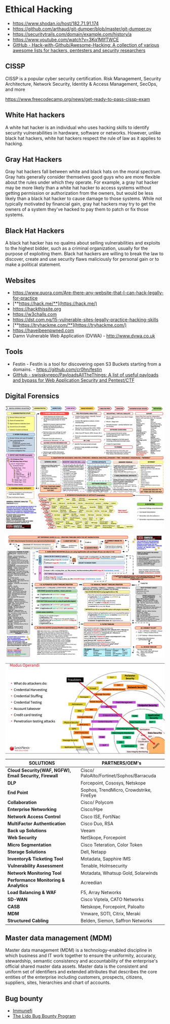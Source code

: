 # Ethical Hacking

- <https://www.shodan.io/host/182.71.91.174>
- <https://github.com/arthaud/git-dumper/blob/master/git-dumper.py>
- <https://securitytrails.com/domain/example.com/history/a>
- <https://www.youtube.com/watch?v=3Kq1MIfTWCE>
- [GitHub - Hack-with-Github/Awesome-Hacking: A collection of various awesome lists for hackers, pentesters and security researchers](https://github.com/Hack-with-Github/Awesome-Hacking)

## CISSP

CISSP is a popular cyber security certification. Risk Management, Security Architecture, Network Security, Identity & Access Management, SecOps, and more

<https://www.freecodecamp.org/news/get-ready-to-pass-cissp-exam>

## White Hat hackers

A white hat hacker is an individual who uses hacking skills to identify security vulnerabilities in hardware, software or networks. However, unlike black hat hackers, white hat hackers respect the rule of law as it applies to hacking.

## Gray Hat Hackers

Gray hat hackers fall between white and black hats on the moral spectrum. Gray hats generally consider themselves good guys who are more flexible about the rules under which they operate. For example, a gray hat hacker may be more likely than a white hat hacker to access systems without getting permission or authorization from the owners, but would be less likely than a black hat hacker to cause damage to those systems. While not typically motivated by financial gain, gray hat hackers may try to get the owners of a system they've hacked to pay them to patch or fix those systems.

## Black Hat Hackers

A black hat hacker has no qualms about selling vulnerabilities and exploits to the highest bidder, such as a criminal organization, usually for the purpose of exploiting them. Black hat hackers are willing to break the law to discover, create and use security flaws maliciously for personal gain or to make a political statement.

## Websites

- <https://www.quora.com/Are-there-any-website-that-I-can-hack-legally-for-practice>
- [**https://hack.me/**](https://hack.me/)
- <https://hackthissite.org>
- <https://w3challs.com>
- <https://dst.com.ng/15-vulnerable-sites-legally-practice-hacking-skills>
- [**https://tryhackme.com/**](https://tryhackme.com/)
- <https://haveibeenpwned.com>
- Damn Vulnerable Web Application (DVWA) - <http://www.dvwa.co.uk>

## Tools

- Festin - FestIn is a tool for discovering open S3 Buckets starting from a domains. - <https://github.com/cr0hn/festin>
- [GitHub - swisskyrepo/PayloadsAllTheThings: A list of useful payloads and bypass for Web Application Security and Pentest/CTF](https://github.com/swisskyrepo/PayloadsAllTheThings)

## Digital Forensics

![image](../../media/Ethical-Hacking-image1.jpg)

![image](../../media/Ethical-Hacking-image2.jpg)

![image](../../media/Ethical-Hacking-image3.jpg)

| **SOLUTIONS** | **PARTNERS/OEM's** |
|---|---|
| **Cloud Security(WAF, NGFW), Email Security, Firewall** | Cisco/ PaloAlto/Fortinet/Sophos/Barracuda |
| **DLP** | Forcepoint, Cososys, Netskope |
| **End Point** | Sophos, TrendMicro, Crowdstrike, FireEye |
| **Collaboration** | Cisco/ Polycom |
| **Enterprise Networking** | Cisco/Hpe |
| **Network Access Control** | Cisco ISE, FortiNac |
| **MultiFactor Authentication** | Cisco Duo, RSA |
| **Back up Solutions** | Veeam |
| **Web Security** | NetSkope, Forcepoint |
| **Micro Segmentation** | Cisco Teteration, Color Token |
| **Storage Solutions** | Dell, Netapp |
| **Inventory& Ticketing Tool** | Motadata, Sapphire IMS |
| **Vulnerability Assessment** | Tenable, Holmsecurity |
| **Network Monitoring Tool** | Motadata, Whatsup Gold, Solarwinds |
| **Performance Monitoring & Analytics** | Acreedian |
| **Load Balancing & WAF** | F5, Array Networks |
| **SD-WAN** | Cisco Viptela, CATO Networks |
| **CASB** | Netskope, Forcepoint, Paloalto |
| **MDM** | Vmware, SOTI, Citrix, Meraki |
| **Structured Cabling** | Belden, Siemon, Saffron Networks |

## Master data management (MDM)

Master data management (MDM) is a technology-enabled discipline in which business and IT work together to ensure the uniformity, accuracy, stewardship, semantic consistency and accountability of the enterprise's official shared master data assets. Master data is the consistent and uniform set of identifiers and extended attributes that describes the core entities of the enterprise including customers, prospects, citizens, suppliers, sites, hierarchies and chart of accounts.

## Bug bounty

- [Immunefi](https://immunefi.com/)
- [The Lido Bug Bounty Program](https://lido.fi/bug-bounty)
